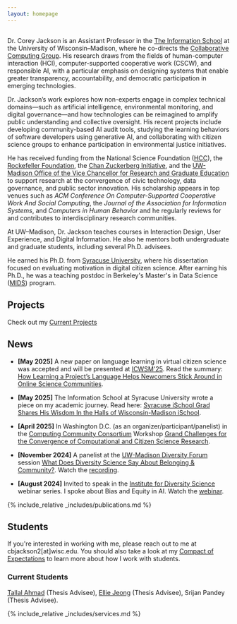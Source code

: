 ```yaml
---
layout: homepage
---
```


##
Dr. Corey Jackson is an Assistant Professor in the [The Information School](https://ischool.wisc.edu/) at the University of Wisconsin–Madison, where he co-directs the [Collaborative Computing Group](https://collab.ischool.wisc.edu/). His research draws from the fields of human-computer interaction (HCI), computer-supported cooperative work (CSCW), and responsible AI, with a particular emphasis on designing systems that enable greater transparency, accountability, and democratic participation in emerging technologies.

Dr. Jackson’s work explores how non-experts engage in complex technical domains—such as artificial intelligence, environmental monitoring, and digital governance—and how technologies can be reimagined to amplify public understanding and collective oversight. His recent projects include developing community-based AI audit tools, studying the learning behaviors of software developers using generative AI, and collaborating with citizen science groups to enhance participation in environmental justice initiatives.

He has received funding from the National Science Foundation ([HCC](https://www.nsf.gov/awardsearch/showAward?AWD_ID=1755628&HistoricalAwards=false)), the [Rockefeller Foundation](https://www.rockefellerfoundation.org), the [Chan Zuckerberg Initiative](https://chanzuckerberg.com), and the [UW-Madison Office of the Vice Chancellor for Research and Graduate Education](https://research.wisc.edu/funding/) to support research at the convergence of civic technology, data governance, and public sector innovation. His scholarship appears in top venues such as *ACM Conference On Computer-Supported Cooperative Work And Social Computing*, the *Journal of the Association for Information Systems*, and *Computers in Human Behavior* and he regularly reviews for and contributes to interdisciplinary research communities.

At UW–Madison, Dr. Jackson teaches courses in Interaction Design, User Experience, and Digital Information. He also he mentors both undergraduate and graduate students, including several Ph.D. advisees. 

He earned his Ph.D. from [Syracuse University](https://www.syracuse.edu/), where his dissertation focused on evaluating motivation in digital citizen science. After earning his Ph.D., he was a teaching postdoc in Berkeley's Master's in Data Science ([MIDS](https://ischoolonline.berkeley.edu/)) program.


## Projects 

Check out my [Current Projects](https://coreybjackson.com/projects.html)

## News

- **[May 2025]** A new paper on language learning in virtual citizen science was accepted and will be presented at [ICWSM'25](https://www.icwsm.org/2025/index.html). Read the summary: [How Learning a Project’s Language Helps Newcomers Stick Around in Online Science Communities](https://medium.com/uw-madison-madcollab-research/how-learning-a-projects-language-helps-newcomers-stick-around-in-online-science-communities-619a24bf9542).    

- **[May 2025]** The Information School at Syracuse University wrote a piece on my academic journey. Read here: [Syracuse iSchool Grad Shares His Wisdom In the Halls of Wisconsin-Madison iSchool](https://ischool.syracuse.edu/syracuse-ischool-grad-shares-his-wisdom-in-the-halls-of-wisconsin-madison-ischool/).   

- **[April 2025]** In Washington D.C. (as an organizer/participant/panelist) in the [Computing Community Consortium](https://cra.org/ccc/) Workshop [Grand Challenges for the Convergence of Computational and Citizen Science Research](https://cra.org/ccc/events/grand-challenges-for-the-convergence-of-computational-and-citizen-science-research/#overview).   

- **[November 2024]** A panelist at the [UW-Madison Diversity Forum](https://diversityforum.wisc.edu/) session [What Does Diversity Science Say About Belonging & Community?](https://diversity.wisc.edu/2024/11/diversity-forum-weaves-threads-of-belonging-to-build-community/). Watch the [recording](https://diversityforum.wisc.edu/session/2999/). 

- **[August 2024]** Invited to speak in the [Institute for Diversity Science](https://ids.wisc.edu/) webinar series. I spoke about Bias and Equity in AI. Watch the [webinar](https://ids.wisc.edu/2024/07/17/webinar-bias-and-equity-in-ai/). 

{% include_relative _includes/publications.md %}


## Students 

If you're interested in working with me, please reach out to me at cbjackson2[at]wisc.edu. You should also take a look at my [Compact of Expectations](https://docs.google.com/document/d/1AtuLPtfpGkzolgKeKnDy2fQ8rIdiRdgWKloEqOmxFpo/edit?usp=sharing) to learn more about how I work with students. 

### Current Students
[Tallal Ahmad](https://sites.google.com/view/tallal-ahmad/home) (Thesis Advisee), 
[Ellie Jeong](https://ejeong7.wixsite.com/elliejeong) (Thesis Advisee), Srijan Pandey (Thesis Advisee). 



{% include_relative _includes/services.md %}
